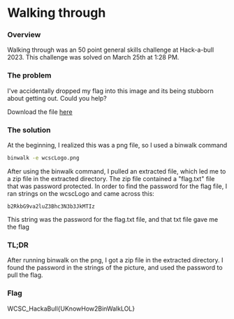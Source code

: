 # Walking through

### Overview
Walking through was an 50 point general skills challenge at Hack-a-bull 2023. This challenge was solved on March 25th at 1:28 PM.

### The problem
I've accidentally dropped my flag into this image and its being stubborn about getting out. Could you help?

Download the file [here](https://ctf.hackabull.dev/files/cc2664a5dbbf2eb4f4afc869a3f0ae09/wcscLogo.png?token=eyJ1c2VyX2lkIjoxNCwidGVhbV9pZCI6NSwiZmlsZV9pZCI6MTJ9.ZCG1RA.5dOuM6BbNCL_niJZL-8-tIQSstk)

### The solution
At the beginning, I realized this was a png file, so I used a binwalk command
``````bash
binwalk -e wcscLogo.png
``````

After using the binwalk command, I pulled an extracted file, which led me to a zip file in the extracted directory. The zip file contained a "flag.txt" file that was password protected.
In order to find the password for the flag file, I ran strings on the wcscLogo and came across this:
``````text
b2RkbG9va2luZ3Bhc3N3b3JkMTIz
``````

This string was the password for the flag.txt file, and that txt file gave me the flag

### TL;DR
After running binwalk on the png, I got a zip file in the extracted directory. I found the password in the strings of the picture, and used the password to pull the flag.

### Flag
WCSC_HackaBull{UKnowHow2BinWalkLOL}


